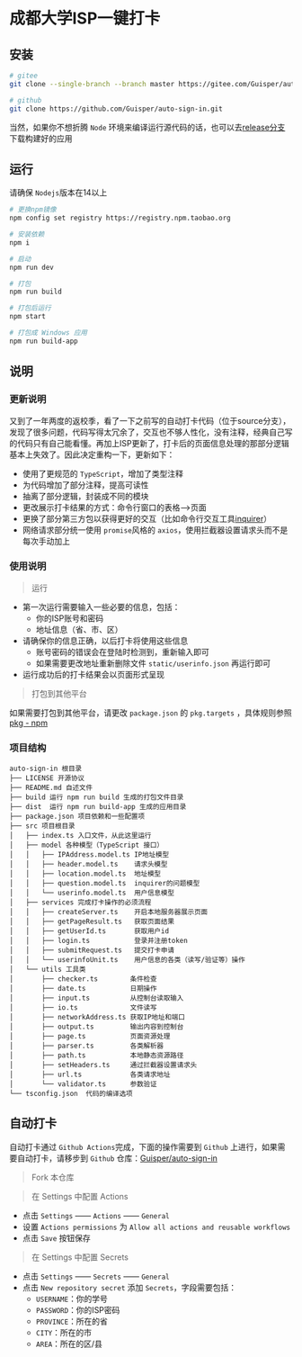 # 成都大学ISP一键打卡

## 安装

```bash
# gitee
git clone --single-branch --branch master https://gitee.com/Guisper/auto-sign-in.git

# github
git clone https://github.com/Guisper/auto-sign-in.git
```

当然，如果你不想折腾 `Node` 环境来编译运行源代码的话，也可以去[release分支](https://gitee.com/Guisper/auto-sign-in/tree/release/)下载构建好的应用

## 运行

请确保 `Nodejs`版本在14以上

```bash
# 更换npm镜像
npm config set registry https://registry.npm.taobao.org

# 安装依赖
npm i

# 启动
npm run dev

# 打包
npm run build

# 打包后运行
npm start

# 打包成 Windows 应用
npm run build-app
```

## 说明

### 更新说明

又到了一年两度的返校季，看了一下之前写的自动打卡代码（位于source分支），发现了很多问题，代码写得太冗余了，交互也不够人性化，没有注释，经典自己写的代码只有自己能看懂。再加上ISP更新了，打卡后的页面信息处理的那部分逻辑基本上失效了。因此决定重构一下，更新如下：

- 使用了更规范的 `TypeScript`，增加了类型注释
- 为代码增加了部分注释，提高可读性
- 抽离了部分逻辑，封装成不同的模块
- 更改展示打卡结果的方式：命令行窗口的表格-->页面
- 更换了部分第三方包以获得更好的交互（比如命令行交互工具[inquirer](https://www.npmjs.com/package/inquirer)）
- 网络请求部分统一使用 `promise`风格的 `axios`，使用拦截器设置请求头而不是每次手动加上

### 使用说明

> 运行

- 第一次运行需要输入一些必要的信息，包括：
  - 你的ISP账号和密码
  - 地址信息（省、市、区）
- 请确保你的信息正确，以后打卡将使用这些信息
  - 账号密码的错误会在登陆时检测到，重新输入即可
  - 如果需要更改地址重新删除文件 `static/userinfo.json` 再运行即可
- 运行成功后的打卡结果会以页面形式呈现

> 打包到其他平台

如果需要打包到其他平台，请更改 `package.json` 的 `pkg.targets` ，具体规则参照[pkg - npm](https://www.npmjs.com/package/pkg)


### 项目结构

```
auto-sign-in 根目录
├── LICENSE 开源协议
├── README.md 自述文件
├── build 运行 npm run build 生成的打包文件目录
├── dist  运行 npm run build-app 生成的应用目录
├── package.json 项目依赖和一些配置项
├── src 项目根目录
│   ├── index.ts 入口文件，从此这里运行
│   ├── model 各种模型（TypeScript 接口）
│   │   ├── IPAddress.model.ts IP地址模型
│   │   ├── header.model.ts    请求头模型
│   │   ├── location.model.ts  地址模型
│   │   ├── question.model.ts  inquirer的问题模型
│   │   └── userinfo.model.ts  用户信息模型
│   ├── services 完成打卡操作的必须流程
│   │   ├── createServer.ts    开启本地服务器展示页面
│   │   ├── getPageResult.ts   获取页面结果
│   │   ├── getUserId.ts       获取用户id
│   │   ├── login.ts           登录并注册token
│   │   ├── submitRequest.ts   提交打卡申请
│   │   └── userinfoUnit.ts    用户信息的各类（读写/验证等）操作
│   └── utils 工具类
│       ├── checker.ts        条件检查
│       ├── date.ts           日期操作
│       ├── input.ts          从控制台读取输入
│       ├── io.ts             文件读写
│       ├── networkAddress.ts 获取IP地址和端口
│       ├── output.ts         输出内容到控制台
│       ├── page.ts           页面资源处理
│       ├── parser.ts         各类解析器
│       ├── path.ts           本地静态资源路径
│       ├── setHeaders.ts     通过拦截器设置请求头
│       ├── url.ts            各类请求地址
│       └── validator.ts      参数验证
└── tsconfig.json  代码的编译选项

```

## 自动打卡

自动打卡通过 `Github Actions`完成，下面的操作需要到 `Github` 上进行，如果需要自动打卡，请移步到 `Github` 仓库：[Guisper/auto-sign-in](https://github.com/Guisper/auto-sign-in)

> Fork 本仓库

> 在 Settings 中配置 Actions

- 点击 `Settings` —— `Actions` —— `General`
- 设置 `Actions permissions` 为 `Allow all actions and reusable workflows`
- 点击 `Save` 按钮保存

> 在 Settings 中配置 Secrets

- 点击 `Settings` —— `Secrets` —— `General`
- 点击 `New repository secret` 添加 `Secrets`，字段需要包括：
  - `USERNAME`：你的学号
  - `PASSWORD`：你的ISP密码
  - `PROVINCE`：所在的省
  - `CITY`：所在的市
  - `AREA`：所在的区/县

